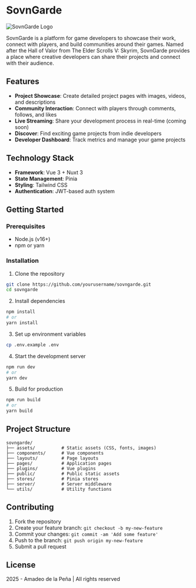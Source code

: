 # SovnGarde

![SovnGarde Logo](public/logo.png)

SovnGarde is a platform for game developers to showcase their work, connect with players, and build communities around their games. Named after the Hall of Valor from The Elder Scrolls V: Skyrim, SovnGarde provides a place where creative developers can share their projects and connect with their audience.

## Features

- **Project Showcase**: Create detailed project pages with images, videos, and descriptions
- **Community Interaction**: Connect with players through comments, follows, and likes
- **Live Streaming**: Share your development process in real-time (coming soon)
- **Discover**: Find exciting game projects from indie developers
- **Developer Dashboard**: Track metrics and manage your game projects

## Technology Stack

- **Framework**: Vue 3 + Nuxt 3
- **State Management**: Pinia
- **Styling**: Tailwind CSS
- **Authentication**: JWT-based auth system

## Getting Started

### Prerequisites

- Node.js (v16+)
- npm or yarn

### Installation

1. Clone the repository
```bash
git clone https://github.com/yourusername/sovngarde.git
cd sovngarde
```

2. Install dependencies
```bash
npm install
# or
yarn install
```

3. Set up environment variables
```bash
cp .env.example .env
```

4. Start the development server
```bash
npm run dev
# or
yarn dev
```

5. Build for production
```bash
npm run build
# or
yarn build
```

## Project Structure

```
sovngarde/
├── assets/          # Static assets (CSS, fonts, images)
├── components/      # Vue components
├── layouts/         # Page layouts
├── pages/           # Application pages
├── plugins/         # Vue plugins
├── public/          # Public static assets
├── stores/          # Pinia stores
├── server/          # Server middleware
└── utils/           # Utility functions
```

## Contributing

1. Fork the repository
2. Create your feature branch: `git checkout -b my-new-feature`
3. Commit your changes: `git commit -am 'Add some feature'`
4. Push to the branch: `git push origin my-new-feature`
5. Submit a pull request

## License

2025 - Amadeo de la Peña | All rights reserved
